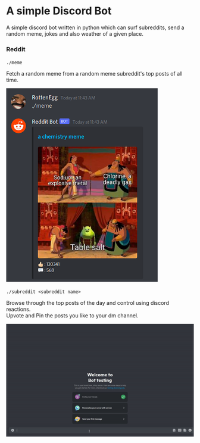# A simple Discord Bot
A simple discord bot written in python which can surf subreddits, send a random meme, jokes and also weather of a given place.
### Reddit
`./meme`

Fetch a random meme from a random meme subreddit's top posts of all time.

![meme](https://github.com/MonstrousMidget9/simple-discord-bot/blob/main/readme/_meme.png?raw=true)

`./subreddit <subreddit name>`

Browse through the top posts of the day and control using discord reactions.  
Upvote and Pin the posts you like to your dm channel.

![subreddit](https://github.com/MonstrousMidget9/simple-discord-bot/blob/main/readme/subreddit.gif?raw=true)

